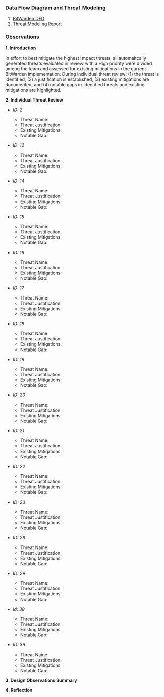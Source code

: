 ### Data Flow Diagram and Threat Modeling

1. [BitWarden DFD](https://github.com/DoctorEww/software-assurance/blob/main/Design/readme.md)
2. [Threat Modeling Report](https://htmlpreview.github.io/?https://github.com/DoctorEww/software-assurance/blob/main/Design/BitWardenReport.html)

### Observations

**1. Introduction**

In effort to best mitigate the highest impact threats, all automaitcally generated threats evaluated in review with a High priority were divided among the team and assessed for existing mitigations in the current BitWarden implementation. During individual threat review: (1) the threat is identified, (2) a justification is established, (3) existing mitigations are documented, and (4) notable gaps in identified threats and existing mitigations are highlighted. 

**2. Individual Threat Review**
  - *ID:  2*
    - Threat Name:
    - Threat Justification:
    - Existing Mitigations:
    - Notable Gap:
    
  - *ID: 12*
    - Threat Name:
    - Threat Justification:
    - Existing Mitigations:
    - Notable Gap:
  - *ID: 14*
    - Threat Name:
    - Threat Justification:
    - Existing Mitigations:
    - Notable Gap:
  - *ID: 15*
    - Threat Name:
    - Threat Justification:
    - Existing Mitigations:
    - Notable Gap:
  - *ID: 16*
    - Threat Name:
    - Threat Justification:
    - Existing Mitigations:
    - Notable Gap:
  - *ID: 17*
    - Threat Name:
    - Threat Justification:
    - Existing Mitigations:
    - Notable Gap:
  - *ID: 18*
    - Threat Name:
    - Threat Justification:
    - Existing Mitigations:
    - Notable Gap:
  - *ID: 19*
    - Threat Name:
    - Threat Justification:
    - Existing Mitigations:
    - Notable Gap:
  - *ID: 20*
    - Threat Name:
    - Threat Justification:
    - Existing Mitigations:
    - Notable Gap:
  - *ID: 21*
    - Threat Name:
    - Threat Justification:
    - Existing Mitigations:
    - Notable Gap:
  - *ID: 22*
    - Threat Name:
    - Threat Justification:
    - Existing Mitigations:
    - Notable Gap:
  - *ID: 23*
    - Threat Name:
    - Threat Justification:
    - Existing Mitigations:
    - Notable Gap:
  - *ID: 28*
    - Threat Name:
    - Threat Justification:
    - Existing Mitigations:
    - Notable Gap:
  - *ID: 29*
    - Threat Name:
    - Threat Justification:
    - Existing Mitigations:
    - Notable Gap:
  - *Id: 38*
    - Threat Name:
    - Threat Justification:
    - Existing Mitigations:
    - Notable Gap:
  - *ID: 39*
    - Threat Name:
    - Threat Justification:
    - Existing Mitigations:
    - Notable Gap:
  
**3. Design Observations Summary**

**4. Reflection**
